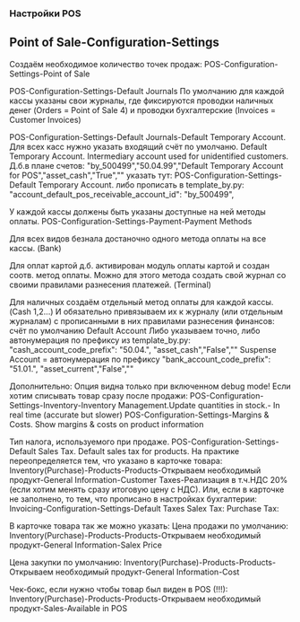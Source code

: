 ### Настройки POS

## Point of Sale-Configuration-Settings

Создаём необходимое количество точек продаж: POS-Configuration-Settings-Point of Sale

POS-Configuration-Settings-Default Journals По умолчанию для каждой кассы указаны свои
журналы, где фиксируются проводки наличных денег (Orders = Point of Sale 4) и проводки
бухгалтерские (Invoices = Customer Invoices)

POS-Configuration-Settings-Default Journals-Default Temporary Account. Для всех касс
нужно указать входящий счёт по умолчаню. Default Temporary Account. Intermediary account
used for unidentified customers. Д.б.в плане счетов: "by_500499","50.04.99","Default
Temporary Account for POS","asset_cash","True","" указать тут:
POS-Configuration-Settings-Default Temporary Account. либо прописать в template_by.py:
"account_default_pos_receivable_account_id": "by_500499",

У каждой кассы должены быть указаны доступные на ней методы оплаты.
POS-Configuration-Settings-Payment-Payment Methods

Для всех видов безнала достаночно одного метода оплаты на все кассы. (Bank)

Для оплат картой д.б. активирован модуль оплаты картой и создан соотв. метод оплаты.
Можно для этого метода создать свой журнал со своими правилами разнесения платежей.
(Terminal)

Для наличных создаём отдельный метод оплаты для каждой кассы. (Cash 1,2...) И
обязательно привязываем их к журналу (или отдельным журналам) с прописанными в них
правилами разнесения финансов: счёт по умолчанию Default Account Либо указываем точно,
либо автонумерация по префиксу из template_by.py: "cash_account_code_prefix": "50.04.",
"asset_cash","False","" Suspense Account = автонумерация по префиксу
"bank_account_code_prefix": "51.01.", "asset_current","False",""

Дополнительно: Опция видна только при включенном debug mode! Если хотим списывать товар
сразу после продажи: POS-Configuration-Settings-Inventory-Inventory Management.Update
quantities in stock.- In real time (accurate but slower)
POS-Configuration-Settings-Margins & Costs. Show margins & costs on product information

Тип налога, используемого при продаже. POS-Configuration-Settings-Default Sales Tax.
Default sales tax for products. На практике переопределяется тем, что указано в карточке
товара: Inventory(Purchase)-Products-Products-Открываем необходимый продукт-General
Information-Customer Taxes-Реализация в т.ч.НДС 20% (если хотим менять сразу итоговую
цену с НДС). Или, если в карточке не заполнено, то тем, что прописано в настройках
бухгалтерии: Invoicing-Configuration-Settings-Default Taxes Salex Tax: Purchase Tax:

В карточке товара так же можно указать: Цена продажи по умолчанию:
Inventory(Purchase)-Products-Products-Открываем необходимый продукт-General
Information-Salex Price

Цена закупки по умолчанию: Inventory(Purchase)-Products-Products-Открываем необходимый
продукт-General Information-Cost

Чек-бокс, если нужно чтобы товар был виден в POS (!!!):
Inventory(Purchase)-Products-Products-Открываем необходимый продукт-Sales-Available in
POS

